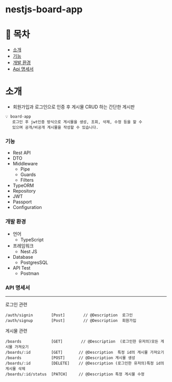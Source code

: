 # nestjs-board-app

# 📖 목차 
 - [소개](#소개) 
 - [기능](#기능)
 - [개발 환경](#개발-환경)
 - [Api 명세서](#api-명세서)
        
# 소개 
 - 회원가입과 로그인으로 인증 후 게시물 CRUD 하는 간단한 게시판

```
💡 board-app
   로그인 후 jwt인증 방식으로 게시물을 생성, 조회, 삭제, 수정 등을 할 수
   있으며 공개/비공개 게시물을 작성할 수 있습니다.
```

### 기능

- Rest API
- DTO
- Middleware
    - Pipe
    - Guards
    - Filters
- TypeORM
- Repository
- JWT
- Passport
- Configuration


### 개발 환경
- 언어
    - TypeScript
- 프레임워크
    - Nest JS
- Database
    - PostgresSQL
- API Test
    - Postman

### API 명세서
---
로그인 관련
```
/auth/signin        [Post]        // @Description  로그인
/auth/signup        [Post]        // @Description  회원가입 
```

게시물 관련
```
/boards         	[GET]        // @Description  (로그인한 유저의)모든 게시물 가져오기
/boards/:id         [GET]       // @Description  특정 id의 게시물 가져오기
/boards             [POST]      // @Description 게시물 생성
/boards/:id  		[DELETE]    // @Description (로그인한 유저의)특정 id의 게시물 삭제
/boards/:id/status  [PATCH]     // @Description 특정 게시물 수정
``` 

